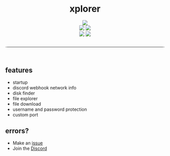 <div align="center">
    <h1>xplorer</h1>
    <img src="https://img.shields.io/github/license/anarix0/xplorer">
    <br>
    <img src="https://img.shields.io/github/languages/top/anarix0/xplorer?color=%23000000">
    <img src="https://img.shields.io/github/stars/anarix0/xplorer?color=%23000000&logoColor=%23000000">
    <br>
    <img src="https://img.shields.io/github/issues/anarix0/xplorer?color=%23000000&logoColor=%23000000">
    <img src="https://img.shields.io/github/issues-closed/anarix0/xplorer?color=%23000000&logoColor=%23000000">
    <br>
</div>
<hr style="border-radius: 20%; margin-top: 30px; margin-bottom: 60px;" noshade="" size="35" width="100%">

## features
- startup
- discord webhook network info
- disk finder
- file explorer
- file download
- username and password protection
- custom port

## errors?

-   Make an [issue](https://github.com/anarix0/xplorer/issues)
-   Join the [Discord](https://dsc.gg/void0)

